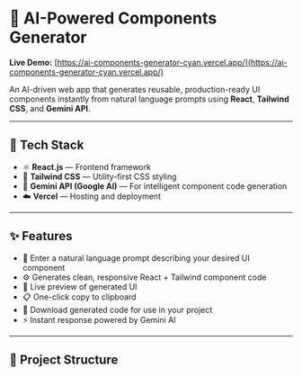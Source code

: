 # 🤖 AI-Powered Components Generator

**Live Demo:** [https://ai-components-generator-cyan.vercel.app/](https://ai-components-generator-cyan.vercel.app/)

An AI-driven web app that generates reusable, production-ready UI components instantly from natural language prompts using **React**, **Tailwind CSS**, and **Gemini API**.

---

## 🚀 Tech Stack

- ⚛️ **React.js** — Frontend framework  
- 🎨 **Tailwind CSS** — Utility-first CSS styling  
- 🧠 **Gemini API (Google AI)** — For intelligent component code generation  
- ☁️ **Vercel** — Hosting and deployment

---

## ✨ Features

- 📝 Enter a natural language prompt describing your desired UI component  
- ⚙️ Generates clean, responsive React + Tailwind component code  
- 🧩 Live preview of generated UI  
- 📋 One-click copy to clipboard  
- 💾 Download generated code for use in your project  
- ⚡ Instant response powered by Gemini AI

---

## 🧱 Project Structure

